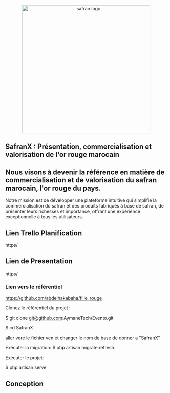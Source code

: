    
<p align="center">
    <a href="https://SafranX.com" target="_blank">
         <img src="https://mir-s3-cdn-cf.behance.net/project_modules/fs/20ddaa45163911.5828946fc5bcf.jpg"
            width="400" alt="safran logo">
    </a>
</p>

   





## SafranX : Présentation, commercialisation et valorisation de l'or rouge marocain

## Nous visons à devenir la référence en matière de commercialisation et de valorisation du safran marocain, l'or rouge du pays.
Notre mission est de développer une plateforme intuitive qui simplifie la commercialisation du safran et des produits fabriqués à base de safran, de présenter leurs richesses et importance, offrant une expérience exceptionnelle à tous les utilisateurs.

## Lien Trello Planification

https/

## Lien de Presentation 

https/

### Lien vers le référentiel

https://github.com/abdelhakabaha/fille_rouge

Clonez le référentiel du projet :

$ git clone git@github.com:AymaneTech/Evento.git

$ cd SafranX

aller vère le fichier ven et changer le nom de base de donner a "SafranX"

Exécuter la migration:
$ php artisan migrate:refresh.

Exécuter le projet:

$ php artisan serve




## Conception














